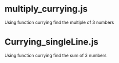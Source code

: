 # multiply_currying.js
Using function currying find the multiple of 3 numbers

# Currying_singleLine.js
Using function currying find the sum of 3 numbers
